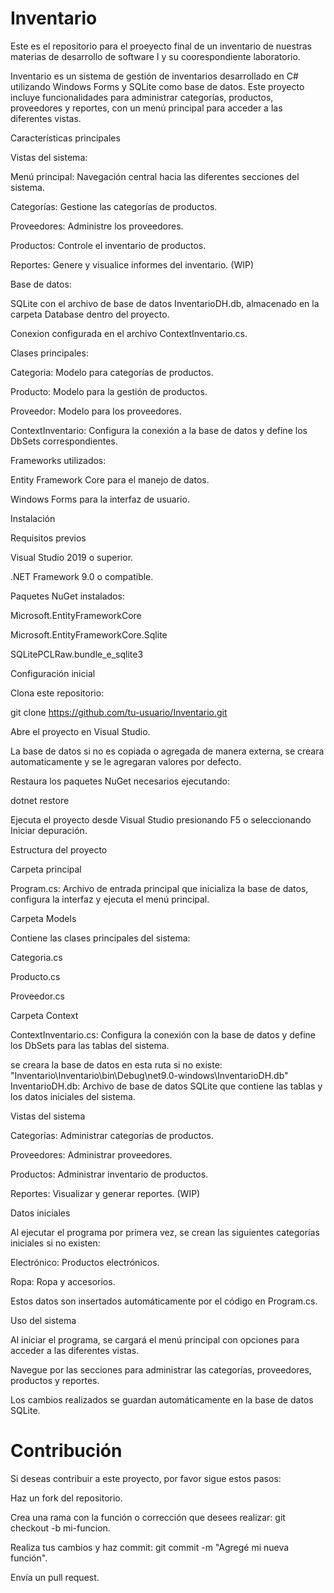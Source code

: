 # Inventario
Este es el repositorio para el proeyecto final de un inventario de nuestras materias de desarrollo de software I y su coorespondiente laboratorio.

Inventario es un sistema de gestión de inventarios desarrollado en C# utilizando Windows Forms y SQLite como base de datos. Este proyecto incluye funcionalidades para administrar categorías, productos, proveedores y reportes, con un menú principal para acceder a las diferentes vistas.

Características principales

Vistas del sistema:

Menú principal: Navegación central hacia las diferentes secciones del sistema.

Categorías: Gestione las categorías de productos.

Proveedores: Administre los proveedores.

Productos: Controle el inventario de productos.

Reportes: Genere y visualice informes del inventario. (WIP)

Base de datos:

SQLite con el archivo de base de datos InventarioDH.db, almacenado en la carpeta Database dentro del proyecto.

Conexion configurada en el archivo ContextInventario.cs.

Clases principales:

Categoria: Modelo para categorías de productos.

Producto: Modelo para la gestión de productos.

Proveedor: Modelo para los proveedores.

ContextInventario: Configura la conexión a la base de datos y define los DbSets correspondientes.

Frameworks utilizados:

Entity Framework Core para el manejo de datos.

Windows Forms para la interfaz de usuario.

Instalación

Requisitos previos

Visual Studio 2019 o superior.

.NET Framework 9.0 o compatible.

Paquetes NuGet instalados:

Microsoft.EntityFrameworkCore

Microsoft.EntityFrameworkCore.Sqlite

SQLitePCLRaw.bundle_e_sqlite3

Configuración inicial

Clona este repositorio:

git clone https://github.com/tu-usuario/Inventario.git

Abre el proyecto en Visual Studio.

La base de datos si no es copiada o agregada de manera externa, se creara automaticamente y se le agregaran valores por defecto.

Restaura los paquetes NuGet necesarios ejecutando:

dotnet restore

Ejecuta el proyecto desde Visual Studio presionando F5 o seleccionando Iniciar depuración.

Estructura del proyecto

Carpeta principal

Program.cs: Archivo de entrada principal que inicializa la base de datos, configura la interfaz y ejecuta el menú principal.

Carpeta Models

Contiene las clases principales del sistema:

Categoria.cs

Producto.cs

Proveedor.cs

Carpeta Context

ContextInventario.cs: Configura la conexión con la base de datos y define los DbSets para las tablas del sistema.

se creara la base de datos en esta ruta si no existe: "Inventario\Inventario\bin\Debug\net9.0-windows\InventarioDH.db"
InventarioDH.db: Archivo de base de datos SQLite que contiene las tablas y los datos iniciales del sistema.

Vistas del sistema

Categorías: Administrar categorías de productos.

Proveedores: Administrar proveedores.

Productos: Administrar inventario de productos.

Reportes: Visualizar y generar reportes. (WIP)

Datos iniciales

Al ejecutar el programa por primera vez, se crean las siguientes categorías iniciales si no existen:

Electrónico: Productos electrónicos.

Ropa: Ropa y accesorios.

Estos datos son insertados automáticamente por el código en Program.cs.

Uso del sistema

Al iniciar el programa, se cargará el menú principal con opciones para acceder a las diferentes vistas.

Navegue por las secciones para administrar las categorías, proveedores, productos y reportes.

Los cambios realizados se guardan automáticamente en la base de datos SQLite.

# Contribución

Si deseas contribuir a este proyecto, por favor sigue estos pasos:

Haz un fork del repositorio.

Crea una rama con la función o corrección que desees realizar: git checkout -b mi-funcion.

Realiza tus cambios y haz commit: git commit -m "Agregé mi nueva función".

Envía un pull request.

